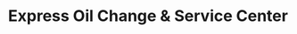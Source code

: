 ---
title: "Express Oil Change & Service Center"
url: /birmingham/express-oil-change-und-service-center/
shop: Autowerkstatt
---